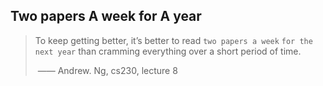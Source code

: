 

## Two papers A week for A year

> To keep getting better, it’s better to read `two papers a week` `for the next year` than cramming everything over a short period of time.
>
> ​																							—— Andrew. Ng, cs230, lecture 8



